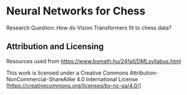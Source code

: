 # Neural Networks for Chess

Research Question: How do Vision Transformers fit to chess data?


## Attribution and Licensing

Resources used from https://www.bsmath.hu/24fall/DMLsyllabus.html

This work is licensed under a Creative Commons Attribution-NonCommercial-ShareAlike 4.0 International License [https://creativecommons.org/licenses/by-nc-sa/4.0/]
